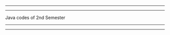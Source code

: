 --------------------------
__________________________
Java codes of 2nd Semester
__________________________
--------------------------
